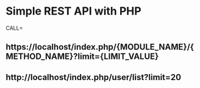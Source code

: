 # Simple REST API with PHP  #

<!-- Source: https://code.tutsplus.com/tutorials/how-to-build-a-simple-rest-api-in-php--cms-37000 -->


CALL=
## https://localhost/index.php/{MODULE_NAME}/{METHOD_NAME}?limit={LIMIT_VALUE}
## http://localhost/index.php/user/list?limit=20